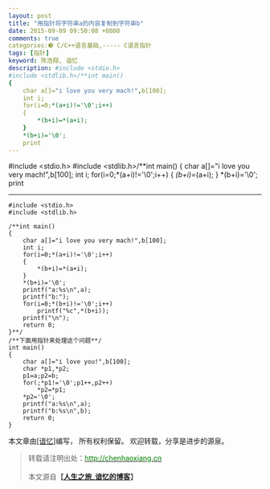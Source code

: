 ```yaml
---
layout: post
title: "用指针将字符串a的内容复制到字符串b"
date: 2015-09-09 09:50:08 +0800
comments: true
categories:❸ C/C++语言基础,----- C语言指针
tags: [指针]
keyword: 陈浩翔, 谙忆
description: #include <stdio.h>
#include <stdlib.h>/**int main()
{
    char a[]="i love you very mach!",b[100];
    int i;
    for(i=0;*(a+i)!='\0';i++)
    {
        *(b+i)=*(a+i);
    }
    *(b+i)='\0';
    print 
---
```



#include <stdio.h>
#include <stdlib.h>/**int main()
{
    char a[]="i love you very mach!",b[100];
    int i;
    for(i=0;*(a+i)!='\0';i++)
    {
        *(b+i)=*(a+i);
    }
    *(b+i)='\0';
    print
<!-- more -->
----------

```
#include <stdio.h>
#include <stdlib.h>

/**int main()
{
    char a[]="i love you very mach!",b[100];
    int i;
    for(i=0;*(a+i)!='\0';i++)
    {
        *(b+i)=*(a+i);
    }
    *(b+i)='\0';
    printf("a:%s\n",a);
    printf("b:");
    for(i=0;*(b+i)!='\0';i++)
        printf("%c",*(b+i));
    printf("\n");
    return 0;
}**/
/**下面用指针来处理这个问题**/
int main()
{
    char a[]="i love you!",b[100];
    char *p1,*p2;
    p1=a;p2=b;
    for(;*p1!='\0';p1++,p2++)
        *p2=*p1;
    *p2='\0';
    printf("a:%s\n",a);
    printf("b:%s\n",b);
    return 0;
}

```

本文章由<a href="http://chenhaoxiang.cn/">[谙忆]</a>编写， 所有权利保留。 
欢迎转载，分享是进步的源泉。
<blockquote cite='陈浩翔'>
<p background-color='#D3D3D3'>转载请注明出处：<a href='http://chenhaoxiang.cn'><font color="green">http://chenhaoxiang.cn</font></a><br><br>
本文源自<strong>【<a href='http://chenhaoxiang.cn' target='_blank'>人生之旅_谙忆的博客</a>】</strong></p>
</blockquote>

